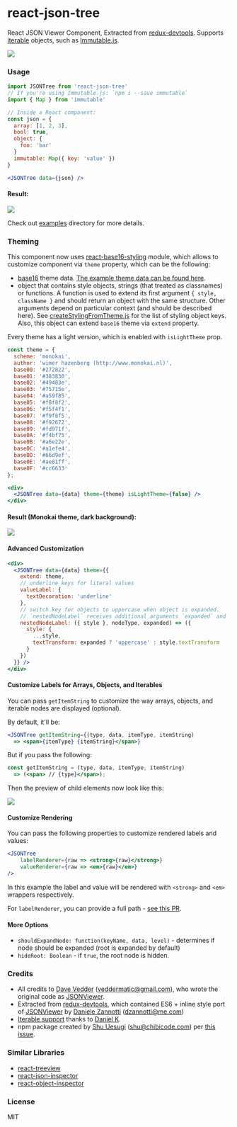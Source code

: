 # react-json-tree

React JSON Viewer Component, Extracted from [redux-devtools](https://github.com/gaearon/redux-devtools). Supports [iterable](https://developer.mozilla.org/en-US/docs/Web/JavaScript/Reference/Iteration_protocols#iterable) objects, such as [Immutable.js](https://facebook.github.io/immutable-js/).

![](https://img.shields.io/npm/v/react-json-tree.svg)

### Usage

```jsx
import JSONTree from 'react-json-tree'
// If you're using Immutable.js: `npm i --save immutable`
import { Map } from 'immutable'

// Inside a React component:
const json = {
  array: [1, 2, 3],
  bool: true,
  object: {
    foo: 'bar'
  }
  immutable: Map({ key: 'value' })
}

<JSONTree data={json} />
```

#### Result:

![](http://cl.ly/image/3f2C2k2t3D0o/screenshot%202015-08-26%20at%2010.24.12%20AM.png)

Check out [examples](examples) directory for more details.

### Theming

This component now uses [react-base16-styling](https://github.com/alexkuz/react-base16-styling) module, which allows to customize component via `theme` property, which can be the following:
- [base16](http://chriskempson.github.io/base16) theme data. [The example theme data can be found here](https://github.com/gaearon/redux-devtools/tree/75322b15ee7ba03fddf10ac3399881e302848874/src/react/themes).
- object that contains style objects, strings (that treated as classnames) or functions. A function is used to extend its first argument `{ style, className }` and should return an object with the same structure. Other arguments depend on particular context (and should be described here). See [createStylingFromTheme.js](https://github.com/alexkuz/react-json-tree/blob/feature-refactor-styling/src/createStylingFromTheme.js) for the list of styling object keys. Also, this object can extend `base16` theme via `extend` property.

Every theme has a light version, which is enabled with `isLightTheme` prop.

```jsx
const theme = {
  scheme: 'monokai',
  author: 'wimer hazenberg (http://www.monokai.nl)',
  base00: '#272822',
  base01: '#383830',
  base02: '#49483e',
  base03: '#75715e',
  base04: '#a59f85',
  base05: '#f8f8f2',
  base06: '#f5f4f1',
  base07: '#f9f8f5',
  base08: '#f92672',
  base09: '#fd971f',
  base0A: '#f4bf75',
  base0B: '#a6e22e',
  base0C: '#a1efe4',
  base0D: '#66d9ef',
  base0E: '#ae81ff',
  base0F: '#cc6633'
};

<div>
  <JSONTree data={data} theme={theme} isLightTheme={false} />
</div>

```

#### Result (Monokai theme, dark background):

![](http://cl.ly/image/330o2L1J3V0h/screenshot%202015-08-26%20at%2010.48.24%20AM.png)

#### Advanced Customization

```jsx
<div>
  <JSONTree data={data} theme={{
    extend: theme,
    // underline keys for literal values
    valueLabel: {
      textDecoration: 'underline'
    },
    // switch key for objects to uppercase when object is expanded.
    // `nestedNodeLabel` receives additional arguments `expanded` and `keyPath`
    nestedNodeLabel: ({ style }, nodeType, expanded) => ({
      style: {
        ...style,
        textTransform: expanded ? 'uppercase' : style.textTransform
      }
    })
  }} />
</div>
```

#### Customize Labels for Arrays, Objects, and Iterables

You can pass `getItemString` to customize the way arrays, objects, and iterable nodes are displayed (optional).

By default, it'll be:

```jsx
<JSONTree getItemString={(type, data, itemType, itemString)
  => <span>{itemType} {itemString}</span>}
```

But if you pass the following:

```jsx
const getItemString = (type, data, itemType, itemString)
  => (<span> // {type}</span>);
```

Then the preview of child elements now look like this:

![](http://cl.ly/image/1J1a0b0T0K3c/screenshot%202015-10-07%20at%203.44.31%20PM.png)

#### Customize Rendering

You can pass the following properties to customize rendered labels and values:

```jsx
<JSONTree
    labelRenderer={raw => <strong>{raw}</strong>}
    valueRenderer={raw => <em>{raw}</em>}
/>
```

In this example the label and value will be rendered with `<strong>` and `<em>` wrappers respectively.

For `labelRenderer`, you can provide a full path - [see this PR](https://github.com/chibicode/react-json-tree/pull/32).

#### More Options

- `shouldExpandNode: function(keyName, data, level)` - determines if node should be expanded (root is expanded by default)
- `hideRoot: Boolean` - if `true`, the root node is hidden.

### Credits

- All credits to [Dave Vedder](http://www.eskimospy.com/) ([veddermatic@gmail.com](mailto:veddermatic@gmail.com)), who wrote the original code as [JSONViewer](https://bitbucket.org/davevedder/react-json-viewer/).
- Extracted from [redux-devtools](https://github.com/gaearon/redux-devtools), which contained ES6 + inline style port of [JSONViewer](https://bitbucket.org/davevedder/react-json-viewer/) by [Daniele Zannotti](http://www.github.com/dzannotti) ([dzannotti@me.com](mailto:dzannotti@me.com))
- [Iterable support](https://github.com/gaearon/redux-devtools/pull/79) thanks to [Daniel K](https://github.com/FredyC).
- npm package created by [Shu Uesugi](http://github.com/chibicode) ([shu@chibicode.com](mailto:shu@chibicode.com)) per [this issue](https://github.com/gaearon/redux-devtools/issues/85).

### Similar Libraries

- [react-treeview](https://github.com/chenglou/react-treeview)
- [react-json-inspector](https://github.com/Lapple/react-json-inspector)
- [react-object-inspector](https://github.com/xyc/react-object-inspector)

### License

MIT
